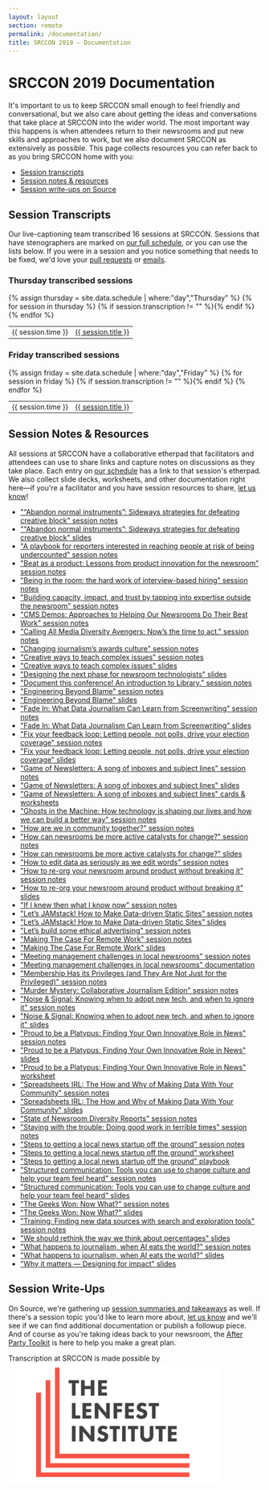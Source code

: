 ```yaml
---
layout: layout
section: remote
permalink: /documentation/
title: SRCCON 2019 — Documentation
---
```


# SRCCON 2019 Documentation

It's important to us to keep SRCCON small enough to feel friendly and conversational, but we also care about getting the ideas and conversations that take place at SRCCON into the wider world. The most important way this happens is when attendees return to their newsrooms and put new skills and approaches to work, but we also document SRCCON as extensively as possible. This page collects resources you can refer back to as you bring SRCCON home with you:

* [Session transcripts](#session-transcripts)
* [Session notes & resources](#session-notes--resources)
* [Session write-ups on Source](#session-write-ups)

## Session Transcripts

Our live-captioning team transcribed 16 sessions at SRCCON. Sessions that have stenographers are marked on [our full schedule](https://schedule.srccon.org), or you can use the lists below. If you were in a session and you notice something that needs to be fixed, we'd love your [pull requests](https://github.com/opennews/srccon) or [emails](mailto:srccon@opennews.org).

<div>
    <h3>Thursday transcribed sessions</h3>
    <table>{% assign thursday = site.data.schedule | where:"day","Thursday" %}
{% for session in thursday %}
        {% if session.transcription != "" %}<tr><td>{{ session.time }}</td><td><a class="session-title" href="/transcripts/SRCCON2019-{{ session.id }}">{{ session.title }}</a></td></tr>{% endif %}
{% endfor %}
    </table>
</div>

<div>
    <h3>Friday transcribed sessions</h3>
    <table>{% assign friday = site.data.schedule | where:"day","Friday" %}
{% for session in friday %}
        {% if session.transcription != "" %}<tr><td>{{ session.time }}</td><td><a class="session-title" href="/transcripts/SRCCON2019-{{ session.id }}">{{ session.title }}</a></td></tr>{% endif %}
{% endfor %}
    </table>
</div>

## Session Notes & Resources

All sessions at SRCCON have a collaborative etherpad that facilitators and attendees can use to share links and capture notes on discussions as they take place. Each entry on [our schedule](https://schedule.srccon.org) has a link to that session's etherpad. We also collect slide decks, worksheets, and other documentation right here—if you're a facilitator and you have session resources to share, [let us know](mailto:srccon@opennews.org)!

* ["“Abandon normal instruments”: Sideways strategies for defeating creative block" session notes](https://etherpad.opennews.org/p/SRCCON2019-creative-strategies)
* ["“Abandon normal instruments”: Sideways strategies for defeating creative block" slides](https://docs.google.com/presentation/d/1urnD-lnBjX2TxGvqAuWpT_y5TKV3-vzgXd7pf7fYScc/edit#slide=id.g5d09e5e8e8_0_5)
* ["A playbook for reporters interested in reaching people at risk of being undercounted" session notes](https://etherpad.opennews.org/p/SRCCON2019-census-coverage-playbook)
* ["Beat as a product: Lessons from product innovation for the newsroom" session notes](https://etherpad.opennews.org/p/SRCCON2019-beat-as-product)
* ["Being in the room: the hard work of interview-based hiring" session notes](https://etherpad.opennews.org/p/SRCCON2019-interview-based-hiring)
* ["Building capacity, impact, and trust by tapping into expertise outside the newsroom" session notes](https://etherpad.opennews.org/p/SRCCON2019-expertise-outside-newsroom)
* ["CMS Demos: Approaches to Helping Our Newsrooms Do Their Best Work" session notes](https://etherpad.opennews.org/p/SRCCON2019-cms-demos)
* ["Calling All Media Diversity Avengers: Now’s the time to act." session notes](https://etherpad.opennews.org/p/SRCCON2019-media-diversity-allies)
* ["Changing journalism’s awards culture" session notes](https://etherpad.opennews.org/p/SRCCON2019-changing-awards-culture)
* ["Creative ways to teach complex issues" session notes](https://etherpad.opennews.org/p/SRCCON2019-creative-teaching)
* ["Creative ways to teach complex issues" slides](https://docs.google.com/presentation/d/1qujD1cpVAkaPOq0YPqrIKxHJcbkQo97385xNPTve_98/edit#slide=id.p1)
* ["Designing the next phase for newsroom technologists" slides](https://docs.google.com/presentation/d/1NdD8FDz4qTFD40m9H2ECZXBLCDugY7MsceCcHsQzlkM/edit#slide=id.p)
* ["Document this conference! An introduction to Library." session notes](https://etherpad.opennews.org/p/SRCCON2019-document-library)
* ["Engineering Beyond Blame" session notes](https://etherpad.opennews.org/p/SRCCON2019-engineering-beyond-blame)
* ["Engineering Beyond Blame" slides](https://docs.google.com/presentation/d/1P9b8K2OOmD_A-eG5Cy8FfLQ8UNhe5_KfeRgsAgcNfMs/edit#slide=id.g5dbc31ce86_0_0)
* ["Fade In: What Data Journalism Can Learn from Screenwriting" session notes](https://etherpad.opennews.org/p/SRCCON2019-learning-from-screenwriting)
* ["Fade In: What Data Journalism Can Learn from Screenwriting" slides](https://docs.google.com/presentation/d/1yaQiVIek6JZ6LO8n11aNS0XIp2pJ6baRux3sFlY0ldo/edit)
* ["Fix your feedback loop: Letting people, not polls, drive your election coverage" session notes](https://etherpad.opennews.org/p/SRCCON2019-people-polls-elections)
* ["Fix your feedback loop: Letting people, not polls, drive your election coverage" slides](https://docs.google.com/presentation/d/1pYqr86Sqr5Hz48PcEEY2lL3dK-s_3jwX-h9Qq0IL4H0/edit#slide=id.g2432869b74_0_328)
* ["Game of Newsletters: A song of inboxes and subject lines" session notes](https://etherpad.opennews.org/p/SRCCON2019-newsletter-strategy)
* ["Game of Newsletters: A song of inboxes and subject lines" slides](https://docs.google.com/presentation/d/1f5YugZzEf3BBbNuPqqh90ZX8l2pXzI0PSkvwGJYwkIc/edit#slide=id.p)
* ["Game of Newsletters: A song of inboxes and subject lines" cards & worksheets](https://docs.google.com/document/d/1KY4pz9p9FaSinF_Fzt7CeZngS4iasKb7-PccRqa0jJs/edit)
* ["Ghosts in the Machine: How technology is shaping our lives and how we can build a better way" session notes](https://etherpad.opennews.org/p/SRCCON2019-ghosts-in-the-machine)
* ["How are we in community together?" session notes](https://etherpad.opennews.org/p/SRCCON2019-how-are-we-in-community)
* ["How can newsrooms be more active catalysts for change?" session notes](https://etherpad.opennews.org/p/SRCCON2019-catalysts-for-change)
* ["How can newsrooms be more active catalysts for change?" slides](https://docs.google.com/presentation/d/12P2I-tqoddAz-0XgixpkApAuMykrX0YzARo-EuJw5PI/edit)
* ["How to edit data as seriously as we edit words" session notes](https://etherpad.opennews.org/p/SRCCON2019-editing-data)
* ["How to re-org your newsroom around product without breaking it" session notes](https://etherpad.opennews.org/p/SRCCON2019-newsroom-reorg-product)
* ["How to re-org your newsroom around product without breaking it" slides](https://docs.google.com/presentation/d/1-Oh-6QKDemj7zZwG0H5C3F_kPfnFuAJGNehUCrZqOpg/edit)
* ["If I knew then what I know now" session notes](https://etherpad.opennews.org/p/SRCCON2019-if-i-knew-then)
* ["Let’s JAMstack! How to Make Data-driven Static Sites" session notes](https://etherpad.opennews.org/p/SRCCON2019-data-driven-static-sites)
* ["Let’s JAMstack! How to Make Data-driven Static Sites" slides](https://jamtalk.netlify.com/)
* ["Let’s build some ethical advertising" session notes](https://etherpad.opennews.org/p/SRCCON2019-ethical-advertising)
* ["Making The Case For Remote Work" session notes](https://etherpad.opennews.org/p/SRCCON2019-case-for-remote-work)
* ["Making The Case For Remote Work" slides](https://docs.google.com/presentation/d/1ZtvYjubuHt4vVt8ocLfEMcq1EbK6KADkIZe5aNVubP4/edit#slide=id.p)
* ["Meeting management challenges in local newsrooms" session notes](https://etherpad.opennews.org/p/SRCCON2019-local-newsroom-management)
* ["Meeting management challenges in local newsrooms" documentation](https://drive.google.com/drive/folders/1a883gDNLZs2ASjeNE78GslzWRGRoqJr_)
* ["Membership Has its Privileges (and They Are Not Just for the Privileged)" session notes](https://etherpad.opennews.org/p/SRCCON2019-membership-privileges)
* ["Murder Mystery: Collaborative Journalism Edition" session notes](https://etherpad.opennews.org/p/SRCCON2019-murder-mystery-collaborative-journalism)
* ["Noise & Signal: Knowing when to adopt new tech, and when to ignore it" session notes](https://etherpad.opennews.org/p/SRCCON2019-adopting-new-tech)
* ["Noise & Signal: Knowing when to adopt new tech, and when to ignore it" slides](https://docs.google.com/presentation/d/1_np-Qy6gjfJ-Y8no3pncR1VdXFG2uSuUBa74MKXgKug/edit#slide=id.p)
* ["Proud to be a Platypus: Finding Your Own Innovative Role in News" session notes](https://etherpad.opennews.org/p/SRCCON2019-proud-platypus)
* ["Proud to be a Platypus: Finding Your Own Innovative Role in News" slides](https://docs.google.com/presentation/d/1XZxPxSnW1vG00EIQYaUwtNGssbfZOZozqt-o-U9oIBA/edit)
* ["Proud to be a Platypus: Finding Your Own Innovative Role in News" worksheet](https://docs.google.com/document/d/1IWMeKEPx5JftNLZdVS06q-spp7sCLEPV7I0RE0w8D1c/edit)
* ["Spreadsheets IRL: The How and Why of Making Data With Your Community" session notes](https://etherpad.opennews.org/p/SRCCON2019-making-data-with-community)
* ["Spreadsheets IRL: The How and Why of Making Data With Your Community" slides](https://docs.google.com/presentation/d/1ZEGG-lmCy7VWYK6LGogZLa7bmbQzzqCB-GFLWIPEDqo/edit)
* ["State of Newsroom Diversity Reports" session notes](https://etherpad.opennews.org/p/SRCCON2019-newsroom-diversity-reports)
* ["Staying with the trouble: Doing good work in terrible times" session notes](https://etherpad.opennews.org/p/SRCCON2019-good-work-troubling-times)
* ["Steps to getting a local news startup off the ground" session notes](https://etherpad.opennews.org/p/SRCCON2019-local-news-startups)
* ["Steps to getting a local news startup off the ground" worksheet](https://docs.google.com/document/d/1h2bfiChVPUoF_4zoE669y7Oeb8KzuAf-3KIwqlCsGi0/edit#heading=h.dox4zdl28dq6)
* ["Steps to getting a local news startup off the ground" playbook](https://shorensteincenter.org/playbook-for-local-nonprofit-news-outlets/)
* ["Structured communication: Tools you can use to change culture and help your team feel heard" session notes](https://etherpad.opennews.org/p/SRCCON2019-structured-communication)
* ["Structured communication: Tools you can use to change culture and help your team feel heard" slides](https://docs.google.com/presentation/d/1hsTATpIiD6T_JGbJIGgBh_P44CAF17humnasvDUlcvk/edit?ts=5d271404#slide=id.g5a63c046d2_0_174)
* ["The Geeks Won: Now What?" session notes](https://etherpad.opennews.org/p/SRCCON2019-geeks-won-now-what)
* ["The Geeks Won: Now What?" slides](https://docs.google.com/presentation/d/17T372cPhimiNyhmmxBZs6wawV7G6m3USo6_UjvD3ZPg/edit#slide=id.p)
* ["Training: Finding new data sources with search and exploration tools" session notes](https://etherpad.opennews.org/p/SRCCON2019-training-data-sources)
* ["We should rethink the way we think about percentages" slides](https://docs.google.com/presentation/d/1AIn7DeNzUSB96HK9iy6Kw2fl2w5uS28Qs1Uow7WNVOc/edit)
* ["What happens to journalism, when AI eats the world?" session notes](https://etherpad.opennews.org/p/SRCCON2019-ai-eats-the-world)
* ["What happens to journalism, when AI eats the world?" slides](https://docs.google.com/presentation/d/1EM21pf0A3DzP72NNU9zK6ejqhxafww4Px4jNCpItVJ4/edit)
* ["Why it matters — Designing for impact" slides](https://docs.google.com/presentation/d/1iUrxAMbf6FmBmkd2C03G8-LBy82MCyxg2mTi6k3h-YA/edit#slide=id.p)

## Session Write-Ups

On Source, we're gathering up [session summaries and takeaways](https://source.opennews.org/articles/tags/srccon-2019/) as well. If there's a session topic you'd like to learn more about, [let us know](mailto:srccon.org) and we'll see if we can find additional documentation or publish a followup piece. And of course as you're taking ideas back to your newsroom, the [After Party Toolkit](/share) is here to help you make a great plan.

<p class="sponsor-tag">Transcription at SRCCON is made possible by <a href="https://www.lenfestinstitute.org/"><img src="/media/img/partners/lenfest.png" class="" alt="The Lenfest Institute"></a></p>

<!-- NOTE: We should add an attendee writeups section here too -->
